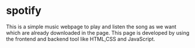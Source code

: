 # spotify
This is a simple music webpage to play and listen the song as we want which are already downloaded in the page. This page is developed by using the frontend and backend tool like HTML,CSS and JavaScript.
